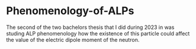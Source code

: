 # Phenomenology-of-ALPs
The second of the two bachelors thesis that I did during 2023 in was studing ALP phenomenology how the existence of this particle could affect the value of the electric dipole moment of the neutron.

